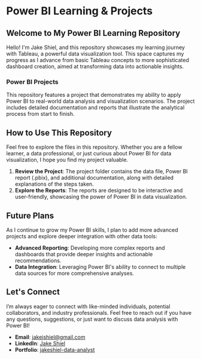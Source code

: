 # Power BI Learning & Projects
## Welcome to My Power BI Learning Repository

Hello! I'm Jake Shiel, and this repository showcases my learning journey with Tableau, a powerful data visualization tool. 
This space captures my progress as I advance from basic Tableau concepts to more sophisticated dashboard creation, aimed at 
transforming data into actionable insights.

###  **Power BI Projects**

This repository features a project that demonstrates my ability to apply Power BI to real-world data analysis 
and visualization scenarios. The project includes detailed documentation and reports that illustrate the analytical 
process from start to finish.

## How to Use This Repository

Feel free to explore the files in this repository. Whether you are a fellow learner, a data professional, or just curious 
about Power BI for data visualization, I hope you find my project valuable.

1. **Review the Project**: The project folder contains the data file, Power BI report (.pbix), and additional documentation,
along with detailed explanations of the steps taken.
2. **Explore the Reports**: The reports are designed to be interactive and user-friendly, showcasing the power of Power BI
in data visualization.

## Future Plans

As I continue to grow my Power BI skills, I plan to add more advanced projects and explore deeper integration with other data tools:

- **Advanced Reporting**: Developing more complex reports and dashboards that provide deeper insights and actionable recommendations.
- **Data Integration**: Leveraging Power BI's ability to connect to multiple data sources for more comprehensive analyses.

## Let's Connect

I’m always eager to connect with like-minded individuals, potential collaborators, and industry professionals. Feel free 
to reach out if you have any questions, suggestions, or just want to discuss data analysis with Power BI!

- **Email**: [jakejshiel@gmail.com](mailto:jakejshiel@gmail.com)
- **LinkedIn**: [Jake Shiel](https://www.linkedin.com/in/jakeshielbsc/)
- **Portfolio**: [jakeshiel-data-analyst](https://sites.google.com/view/jakeshiel-data-analyst/home)
